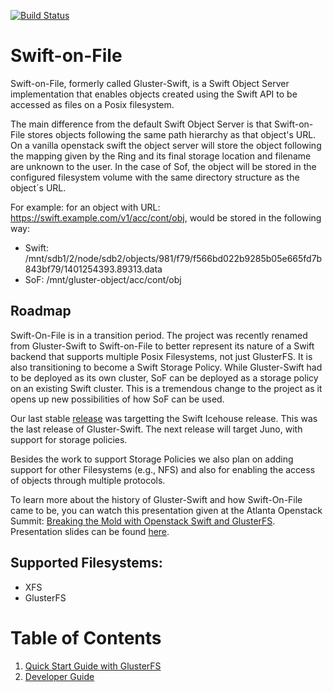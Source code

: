 [![Build Status](https://travis-ci.org/swiftonfile/swiftonfile.svg?branch=master)](https://travis-ci.org/swiftonfile/swiftonfile)

# Swift-on-File
Swift-on-File, formerly called Gluster-Swift, is a Swift Object Server
implementation that enables objects created using the Swift API to be accessed
as files on a Posix filesystem.

The main difference from the default Swift Object Server is that Swift-on-File
stores objects following the same path hierarchy as that object's URL.
On a vanilla openstack swift the object server will store the object following
the mapping given by the Ring and its final storage location and filename are
unknown to the user. In the case of Sof, the object will be stored in the
configured filesystem volume with the same directory structure as the object´s
URL.

For example: for an object with URL: https://swift.example.com/v1/acc/cont/obj,
would be stored in the following way:
* Swift: /mnt/sdb1/2/node/sdb2/objects/981/f79/f566bd022b9285b05e665fd7b843bf79/1401254393.89313.data
* SoF: /mnt/gluster-object/acc/cont/obj

## Roadmap
Swift-On-File is in a transition period. The project was recently renamed from
Gluster-Swift to Swift-on-File to better represent its nature of a Swift backend
that supports multiple Posix Filesystems, not just GlusterFS. It is also
transitioning to become a Swift Storage Policy. While Gluster-Swift had to be
deployed as its own cluster, SoF can be deployed as a storage policy on an
existing Swift cluster. This is a tremendous change to the project as it opens
up new possibilities of how SoF can be used.

Our last stable [release](https://github.com/swiftonfile/swiftonfile/releases)
was targetting the Swift Icehouse release. This was the last release of
Gluster-Swift. The next release will target Juno, with support for storage 
policies.

Besides the work to support Storage Policies we also plan on adding support
for other Filesystems (e.g., NFS) and also for enabling the access of objects
through multiple protocols.
 
To learn more about the history of Gluster-Swift and how Swift-On-File came
to be, you can watch this presentation given at the Atlanta Openstack Summit: 
[Breaking the Mold with Openstack Swift and GlusterFS](http://youtu.be/pSWdzjA8WuA).
Presentation slides can be found [here](http://lpabon.github.io/openstack-summit-2014).

## Supported Filesystems:
* XFS
* GlusterFS

# Table of Contents
1. [Quick Start Guide with GlusterFS](doc/markdown/quick_start_guide.md)
1. [Developer Guide](doc/markdown/dev_guide.md)

